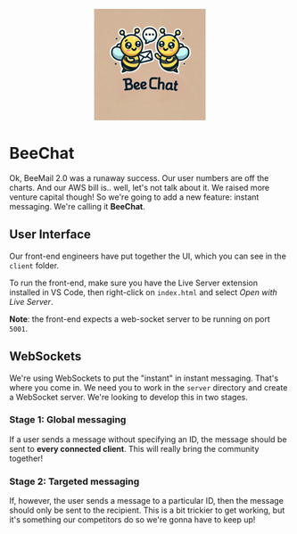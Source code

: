 <p align="center">
  <img src="logo.png" width="200px" alt="Bee Mail Logo">
</p>

# BeeChat

Ok, BeeMail 2.0 was a runaway success. Our user numbers are off the charts. And
our AWS bill is.. well, let's not talk about it. We raised more venture capital
though! So we're going to add a new feature: instant messaging. We're calling it
**BeeChat**.

## User Interface

Our front-end engineers have put together the UI, which you can see in the
`client` folder.

To run the front-end, make sure you have the Live Server extension installed in
VS Code, then right-click on `index.html` and select _Open with Live Server_.

**Note**: the front-end expects a web-socket server to be running on port
`5001`.

## WebSockets

We're using WebSockets to put the "instant" in instant messaging. That's where
you come in. We need you to work in the `server` directory and create a
WebSocket server. We're looking to develop this in two stages.

### Stage 1: Global messaging

If a user sends a message without specifying an ID, the message should be sent
to **every connected client**. This will really bring the community together!

### Stage 2: Targeted messaging

If, however, the user sends a message to a particular ID, then the message
should only be sent to the recipient. This is a bit trickier to get working, but
it's something our competitors do so we're gonna have to keep up!
